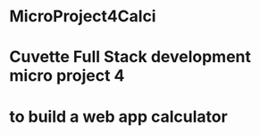 # MicroProject4Calci
# Cuvette Full Stack development micro project 4 
# to build a  web app calculator 
